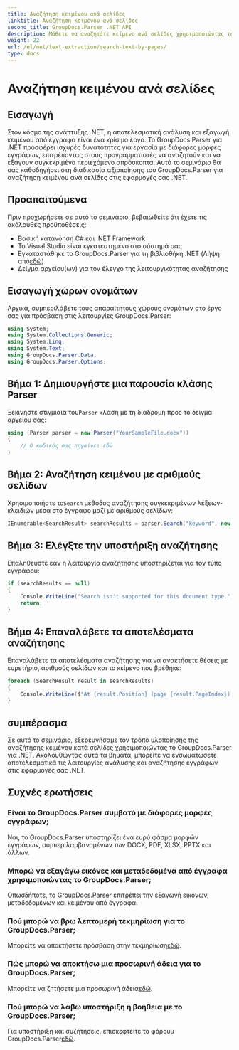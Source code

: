 ```yaml
---
title: Αναζήτηση κειμένου ανά σελίδες
linktitle: Αναζήτηση κειμένου ανά σελίδες
second_title: GroupDocs.Parser .NET API
description: Μάθετε να αναζητάτε κείμενο ανά σελίδες χρησιμοποιώντας το GroupDocs.Parser για .NET. Εξάγετε αποτελεσματικά συγκεκριμένο περιεχόμενο από έγγραφα στις εφαρμογές σας .NET.
weight: 22
url: /el/net/text-extraction/search-text-by-pages/
type: docs
---
```

# Αναζήτηση κειμένου ανά σελίδες

## Εισαγωγή
Στον κόσμο της ανάπτυξης .NET, η αποτελεσματική ανάλυση και εξαγωγή κειμένου από έγγραφα είναι ένα κρίσιμο έργο. Το GroupDocs.Parser για .NET προσφέρει ισχυρές δυνατότητες για εργασία με διάφορες μορφές εγγράφων, επιτρέποντας στους προγραμματιστές να αναζητούν και να εξάγουν συγκεκριμένο περιεχόμενο απρόσκοπτα. Αυτό το σεμινάριο θα σας καθοδηγήσει στη διαδικασία αξιοποίησης του GroupDocs.Parser για αναζήτηση κειμένου ανά σελίδες στις εφαρμογές σας .NET.
## Προαπαιτούμενα
Πριν προχωρήσετε σε αυτό το σεμινάριο, βεβαιωθείτε ότι έχετε τις ακόλουθες προϋποθέσεις:
- Βασική κατανόηση C# και .NET Framework
- Το Visual Studio είναι εγκατεστημένο στο σύστημά σας
-  Εγκαταστάθηκε το GroupDocs.Parser για τη βιβλιοθήκη .NET (Λήψη από[εδώ](https://releases.groupdocs.com/parser/net/))
- Δείγμα αρχείου(ων) για τον έλεγχο της λειτουργικότητας αναζήτησης
## Εισαγωγή χώρων ονομάτων
Αρχικά, συμπεριλάβετε τους απαραίτητους χώρους ονομάτων στο έργο σας για πρόσβαση στις λειτουργίες GroupDocs.Parser:
```csharp
using System;
using System.Collections.Generic;
using System.Linq;
using System.Text;
using GroupDocs.Parser.Data;
using GroupDocs.Parser.Options;
```
## Βήμα 1: Δημιουργήστε μια παρουσία κλάσης Parser
 Ξεκινήστε στιγμιαία του`Parser` κλάση με τη διαδρομή προς το δείγμα αρχείου σας:
```csharp
using (Parser parser = new Parser("YourSampleFile.docx"))
{
    // Ο κωδικός σας πηγαίνει εδώ
}
```
## Βήμα 2: Αναζήτηση κειμένου με αριθμούς σελίδων
 Χρησιμοποιήστε το`Search` μέθοδος αναζήτησης συγκεκριμένων λέξεων-κλειδιών μέσα στο έγγραφο μαζί με αριθμούς σελίδων:
```csharp
IEnumerable<SearchResult> searchResults = parser.Search("keyword", new SearchOptions(false, false, false, true));
```
## Βήμα 3: Ελέγξτε την υποστήριξη αναζήτησης
Επαληθεύστε εάν η λειτουργία αναζήτησης υποστηρίζεται για τον τύπο εγγράφου:
```csharp
if (searchResults == null)
{
    Console.WriteLine("Search isn't supported for this document type.");
    return;
}
```
## Βήμα 4: Επαναλάβετε τα αποτελέσματα αναζήτησης
Επαναλάβετε τα αποτελέσματα αναζήτησης για να ανακτήσετε θέσεις με ευρετήριο, αριθμούς σελίδων και το κείμενο που βρέθηκε:
```csharp
foreach (SearchResult result in searchResults)
{
    Console.WriteLine($"At {result.Position} (page {result.PageIndex}): {result.Text}");
}
```
## συμπέρασμα
Σε αυτό το σεμινάριο, εξερευνήσαμε τον τρόπο υλοποίησης της αναζήτησης κειμένου κατά σελίδες χρησιμοποιώντας το GroupDocs.Parser για .NET. Ακολουθώντας αυτά τα βήματα, μπορείτε να ενσωματώσετε αποτελεσματικά τις λειτουργίες ανάλυσης και αναζήτησης εγγράφων στις εφαρμογές σας .NET.

## Συχνές ερωτήσεις
### Είναι το GroupDocs.Parser συμβατό με διάφορες μορφές εγγράφων;
Ναι, το GroupDocs.Parser υποστηρίζει ένα ευρύ φάσμα μορφών εγγράφων, συμπεριλαμβανομένων των DOCX, PDF, XLSX, PPTX και άλλων.
### Μπορώ να εξαγάγω εικόνες και μεταδεδομένα από έγγραφα χρησιμοποιώντας το GroupDocs.Parser;
Οπωσδήποτε, το GroupDocs.Parser επιτρέπει την εξαγωγή εικόνων, μεταδεδομένων και κειμένου από έγγραφα.
### Πού μπορώ να βρω λεπτομερή τεκμηρίωση για το GroupDocs.Parser;
 Μπορείτε να αποκτήσετε πρόσβαση στην τεκμηρίωση[εδώ](https://tutorials.groupdocs.com/parser/net/).
### Πώς μπορώ να αποκτήσω μια προσωρινή άδεια για το GroupDocs.Parser;
 Μπορείτε να ζητήσετε μια προσωρινή άδεια[εδώ](https://purchase.groupdocs.com/temporary-license/).
### Πού μπορώ να λάβω υποστήριξη ή βοήθεια με το GroupDocs.Parser;
 Για υποστήριξη και συζητήσεις, επισκεφτείτε το φόρουμ GroupDocs.Parser[εδώ](https://forum.groupdocs.com/c/parser/17).